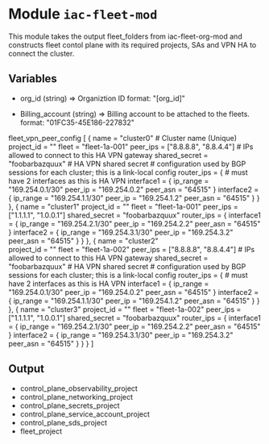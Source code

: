 # Module `iac-fleet-mod` 

This module takes the output fleet_folders from iac-fleet-org-mod and constructs fleet contol plane with its required projects, SAs and VPN HA to connect the cluster.


## Variables

- org_id (string) => Organiztion ID
  format: "[org_id]"

- Billing_account (string) => Billing account to be attached to the fleets.
  format: "01FC35-45E186-227832"

fleet_vpn_peer_config
[
    {
      name          = "cluster0" # Cluster name (Unique)
      project_id    = ""
      fleet         = "fleet-1a-001"
      peer_ips      = ["8.8.8.8", "8.8.4.4"] # IPs allowed to connect to this HA VPN gateway
      shared_secret = "foobarbazquux"        # HA VPN shared secret
      # configuration used by BGP sessions for each cluster; this is a link-local config
      router_ips = {
        # must have 2 interfaces as this is HA VPN
        interface1 = {
          ip_range = "169.254.0.1/30"
          peer_ip  = "169.254.0.2"
          peer_asn = "64515"
        }
        interface2 = {
          ip_range = "169.254.1.1/30"
          peer_ip  = "169.254.1.2"
          peer_asn = "64515"
        }
      }
    },
    {
      name          = "cluster1"
      project_id    = ""
      fleet         = "fleet-1a-001"
      peer_ips      = ["1.1.1.1", "1.0.0.1"]
      shared_secret = "foobarbazquux"
      router_ips = {
        interface1 = {
          ip_range = "169.254.2.1/30"
          peer_ip  = "169.254.2.2"
          peer_asn = "64515"
        }
        interface2 = {
          ip_range = "169.254.3.1/30"
          peer_ip  = "169.254.3.2"
          peer_asn = "64515"
        }
      }
    },
    {
      name          = "cluster2"      
      project_id    = ""
      fleet         = "fleet-1a-002"
      peer_ips      = ["8.8.8.8", "8.8.4.4"] # IPs allowed to connect to this HA VPN gateway
      shared_secret = "foobarbazquux"        # HA VPN shared secret
      # configuration used by BGP sessions for each cluster; this is a link-local config
      router_ips = {
        # must have 2 interfaces as this is HA VPN
        interface1 = {
          ip_range = "169.254.0.1/30"
          peer_ip  = "169.254.0.2"
          peer_asn = "64515"
        }
        interface2 = {
          ip_range = "169.254.1.1/30"
          peer_ip  = "169.254.1.2"
          peer_asn = "64515"
        }
      }
    },
    {
      name          = "cluster3"
      project_id    = ""
      fleet         = "fleet-1a-002"
      peer_ips      = ["1.1.1.1", "1.0.0.1"]
      shared_secret = "foobarbazquux"
      router_ips = {
        interface1 = {
          ip_range = "169.254.2.1/30"
          peer_ip  = "169.254.2.2"
          peer_asn = "64515"
        }
        interface2 = {
          ip_range = "169.254.3.1/30"
          peer_ip  = "169.254.3.2"
          peer_asn = "64515"
        }
      }
    }
  ]

## Output

- control_plane_observability_project
- control_plane_networking_project
- control_plane_secrets_project
- control_plane_service_account_project
- control_plane_sds_project
- fleet_project
